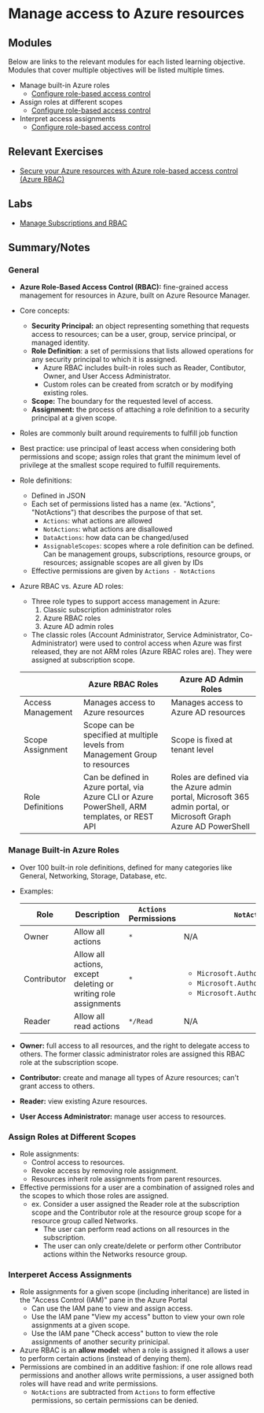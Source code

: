 # Manage access to Azure resources

## Modules

Below are links to the relevant modules for each listed learning objective. Modules that cover multiple objectives will be listed multiple times.

- Manage built-in Azure roles
  - [Configure role-based access control](https://learn.microsoft.com/en-us/training/modules/configure-role-based-access-control/)
- Assign roles at different scopes
  - [Configure role-based access control](https://learn.microsoft.com/en-us/training/modules/configure-role-based-access-control/)
- Interpret access assignments
  - [Configure role-based access control](https://learn.microsoft.com/en-us/training/modules/configure-role-based-access-control/)

## Relevant Exercises

- [Secure your Azure resources with Azure role-based access control (Azure RBAC)](https://learn.microsoft.com/en-us/training/modules/secure-azure-resources-with-rbac/)

## Labs

- [Manage Subscriptions and RBAC](https://microsoftlearning.github.io/AZ-104-MicrosoftAzureAdministrator/Instructions/Labs/LAB_02a_Manage_Subscriptions_and_RBAC.html)

## Summary/Notes

### General

- **Azure Role-Based Access Control (RBAC):** fine-grained access management for resources in Azure, built on Azure Resource Manager.
- Core concepts:
  - **Security Principal:** an object representing something that requests access to resources; can be a user, group, service principal, or managed identity.
  - **Role Definition**: a set of permissions that lists allowed operations for any security principal to which it is assigned.
    - Azure RBAC includes built-in roles such as Reader, Contibutor, Owner, and User Access Administrator.
    - Custom roles can be created from scratch or by modifying existing roles.
  - **Scope:** The boundary for the requested level of access.
  - **Assignment:** the process of attaching a role definition to a security principal at a given scope.
- Roles are commonly built around requirements to fulfill job function
- Best practice: use principal of least access when considering both permissions and scope; assign roles that grant the minimum level of privilege at the smallest scope required to fulfill requirements.
- Role definitions:
  - Defined in JSON
  - Each set of permissions listed has a name (ex. "Actions", "NotActions") that describes the purpose of that set.
    - `Actions`: what actions are allowed
    - `NotActions`: what actions are disallowed
    - `DataActions`: how data can be changed/used
    - `AssignableScopes`: scopes where a role definition can be defined. Can be management groups, subscriptions, resource groups, or resources; assignable scopes are all given by IDs
  - Effective permissions are given by `Actions - NotActions`
- Azure RBAC vs. Azure AD roles:

  - Three role types to support access management in Azure:
    1. Classic subscription administrator roles
    2. Azure RBAC roles
    3. Azure AD admin roles
  - The classic roles (Account Administrator, Service Administrator, Co-Administrator) were used to control access when Azure was first released, they are not ARM roles (Azure RBAC roles are). They were assigned at subscription scope.

  |                   | Azure RBAC Roles                                                                              | Azure AD Admin Roles                                                                                             |
  | ----------------- | --------------------------------------------------------------------------------------------- | ---------------------------------------------------------------------------------------------------------------- |
  | Access Management | Manages access to Azure resources                                                             | Manages access to Azure AD resources                                                                             |
  | Scope Assignment  | Scope can be specified at multiple levels from Management Group to resources                  | Scope is fixed at tenant level                                                                                   |
  | Role Definitions  | Can be defined in Azure portal, via Azure CLI or Azure PowerShell, ARM templates, or REST API | Roles are defined via the Azure admin portal, Microsoft 365 admin portal, or Microsoft Graph Azure AD PowerShell |

### Manage Built-in Azure Roles

- Over 100 built-in role definitions, defined for many categories like General, Networking, Storage, Database, etc.
- Examples:

  | Role        | Description                                                    | `Actions` Permissions | `NotActions` Permissions                                                                                                                              |
  | ----------- | -------------------------------------------------------------- | --------------------- | ----------------------------------------------------------------------------------------------------------------------------------------------------- |
  | Owner       | Allow all actions                                              | `*`                   | N/A                                                                                                                                                   |
  | Contributor | Allow all actions, except deleting or writing role assignments | `*`                   | <ul><li>`Microsoft.Authorization/*/Delete`</li><li>`Microsoft.Authorization/*/Write`</li><li>`Microsoft.Authorization/elevateAccess/Action`</li></ul> |
  | Reader      | Allow all read actions                                         | `*/Read`              | N/A                                                                                                                                                   |

- **Owner:** full access to all resources, and the right to delegate access to others. The former classic administrator roles are assigned this RBAC role at the subscription scope.
- **Contributor:** create and manage all types of Azure resources; can't grant access to others.
- **Reader:** view existing Azure resources.
- **User Access Administrator:** manage user access to resources.

### Assign Roles at Different Scopes

- Role assignments:
  - Control access to resources.
  - Revoke access by removing role assignment.
  - Resources inherit role assignments from parent resources.
- Effective permissions for a user are a combination of assigned roles and the scopes to which those roles are assigned.
  - ex. Consider a user assigned the Reader role at the subscription scope and the Contributor role at the resource group scope for a resource group called Networks.
    - The user can perform read actions on all resources in the subscription.
    - The user can only create/delete or perform other Contributor actions within the Networks resource group.

### Interperet Access Assignments

- Role assignments for a given scope (including inheritance) are listed in the "Access Control (IAM)" pane in the Azure Portal
  - Can use the IAM pane to view and assign access.
  - Use the IAM pane "View my access" button to view your own role assignments at a given scope.
  - Use the IAM pane "Check access" button to view the role assignments of another security prinicipal.
- Azure RBAC is an **allow model**: when a role is assigned it allows a user to perform certain actions (instead of denying them).
- Permissions are combined in an additive fashion: if one role allows read permissions and another allows write permissions, a user assigned both roles will have read and write permissions.
  - `NotActions` are subtracted from `Actions` to form effective permissions, so certain permissions can be denied.
